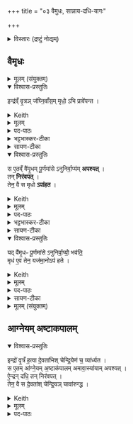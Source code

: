 +++
title = "०३ वैमुधः, सान्नाय-दधि-यागः"

+++


<details><summary>विस्तारः (द्रष्टुं नोद्यम्)</summary>

पौर्णमासे अनुनिर्वाप्यो वैमृधपुरोडाशः, अमावास्यायां सान्नाय्यदधियागश्च

प्रजापतिऋषिः ।  
</details>

## वैमृधः  
<details><summary>मूलम् (संयुक्तम्)</summary>

इन्द्र॑व्ँवृ॒त्रञ्ज॑घ्नि॒वाँस॒म्मृधो॒ऽभि प्रावे॑पन्त॒ स  ए॒तव्ँ वै॑मृ॒धम्पू॒णमा॑सेऽनुनिर्वा॒प्य॑मपश्य॒त्तन्निर॑वप॒त्तेन॒ वै स मृधोऽपा॑हत॒ यद्वै॑मृ॒धᳶ  पू॒र्णमा॑सेऽनुनिर्वा॒प्यो॑ भव॑ति॒ मृध॑ ए॒व तेन॒ यज॑मा॒नोऽप॑ हतः  
</details>


<details open><summary>विश्वास-प्रस्तुतिः</summary>

इन्द्र॑व्ँ वृ॒त्रञ् ज॑घ्नि॒वाँस॒म् मृधो॒ ऽभि प्रावे॑पन्त ।  
</details>

<details><summary>Keith</summary>

When Indra had slain Vrtra, his enemies threatened him.  
</details>


<details><summary>मूलम्</summary>

इन्द्र॑व्ँवृ॒त्रञ्ज॑घ्नि॒वाँस॒म्मृधो॒ऽभि प्रावे॑पन्त ।  
</details>

<details><summary>पद-पाठः</summary>

इन्द्र॑म् । वृ॒त्रम् । ज॒घ्नि॒वाँस॑म् । मृधः॑ । अ॒भि । प्रेति॑ । अ॒वे॒प॒न्त॒ ।  
सः । ए॒तम् । वै॒मृ॒धम् । पू॒र्णमा॑स॒ इति॑ पू॒र्ण-मा॒से॒ । अ॒नु॒नि॒र्वा॒प्य॑मित्य॑नु-नि॒र्वा॒प्य॑म् । अ॒प॒श्य॒त् ।  
</details>

<details><summary>भट्टभास्कर-टीका</summary>

1इन्द्रं वृत्रमित्यादि ॥ वैमृधस्यैकादशकपालस्य विधिः । वृत्रं हतवन्तमिन्द्रं मृधस्सङ्ग्रामाभिमुख्येन आगत्य प्रकर्षेणावेपयन् ।  
</details>

<details><summary>सायण-टीका</summary>

तत्र प्रथमं तावत्पौर्णमास्याममुनिर्वाप्यं वैमृधं विधित्सुः प्रस्तौति-  **इन्द्रं वृत्रमिति।** अथ य इन्द्रो वृत्र हतवांस्तमिन्द्रं मृधो वृत्रपक्षपातिनो वैरिणोऽभितः समागत्य प्रकर्षेण भयमुत्पाद्याकम्पयन्त।  
</details>

<details open><summary>विश्वास-प्रस्तुतिः</summary>

स ए॒तव्ँ वै॑मृ॒धम् पू॒र्णमा॑से ऽनुनिर्वा॒प्य॑म् **अपश्यत्** ।  
तन् **निर॑वपत्** ।  
तेन॒ वै स मृधो **ऽपा॑हत** ।  
</details>

<details><summary>Keith</summary>

He saw this enemy-dispelling (oblation) to be offered subsequently at the full moon. He offered it, and with it drove away his enemies.  
</details>


<details><summary>मूलम्</summary>

स ए॒तव्ँ वै॑मृ॒धम्पू॒णमा॑सेऽनुनिर्वा॒प्य॑मपश्यत् ।  
तन्निर॑वपत् ।  
तेन॒ वै स मृधोऽपा॑हत ।  
</details>

<details><summary>पद-पाठः</summary>

सः । ए॒तम् । वै॒मृ॒धम् । पू॒र्णमा॑स॒ इति॑ पू॒र्ण-मा॒से॒ । अ॒नु॒नि॒र्वा॒प्य॑मित्य॑नु-नि॒र्वा॒प्य॑म् । अ॒प॒श्य॒त् ।  
तम् । निरिति॑ । अ॒व॒प॒त् ।  
तेन॑ । वै । सः । मृधः॑ । अपेति॑ । अ॒ह॒त॒ ।  
</details>

<details><summary>भट्टभास्कर-टीका</summary>

स एतमित्यादि । विमृदिन्द्रः तस्येदं कर्म **वैमृधं** प्रधानानन्तरं अनुनिर्वाप्यम् । गतमन्यत् ॥  
</details>

<details><summary>सायण-टीका</summary>

विनाशिता मृधो वैरिणो येन देवेनासौ **विमृत्।** स देवा यस्यैकादशकपालस्य पुरोडाशस्य सोऽयं **वैमृधः**। तं पुरोडाशं पूर्णमासयागेऽनुनिर्वाप्यं प्रधानकर्मणः पश्चान्निर्वापयोग्यमपश्यत्।  
</details>

<details open><summary>विश्वास-प्रस्तुतिः</summary>

यद् वै॑मृ॒धᳶ पू॒र्णमा॑से ऽनुनिर्वा॒प्यो॒॑ भव॑ति॒  
मृध॑ ए॒व तेन॒ यज॑मा॒नोऽप॑ हते ।  
</details>

<details><summary>Keith</summary>

In that the enemy-dispelling (oblation) is to be offered subsequently at the full moon, the sacrificer by it drives away his enemies.  
</details>


<details><summary>मूलम्</summary>

यद् वै॑मृ॒धᳶ पू॒र्णमा॑से ऽनुनिर्वा॒प्यो॑ भव॑ति ।  
मृध॑ ए॒व तेन॒ यज॑मा॒नोऽप॑ हते ।  
</details>

<details><summary>पद-पाठः</summary>

यत् । वै॒मृ॒धः । पू॒र्णमा॑स॒ इति॑ पू॒र्ण-मा॒से॒ । अ॒नु॒नि॒र्वा॒प्य॑ इत्य॑नु-नि॒र्वा॒प्यः॑ । भव॑ति ।  
मृधः॑ । ए॒व । तेन॑ । यज॑मानः । अपेति॑ । ह॒ते॒ ।  
</details>
<details><summary>सायण-टीका</summary>

अथ विधत्ते- **यद्वैमृध इति।**  
</details>

<details><summary>मूलम् (संयुक्तम्)</summary>

इन्द्रो॑ वृ॒त्रँ ह॒त्वा दे॒वता॑भिश्चेन्द्रि॒येण॑ च॒ व्या॑र्ध्यत॒ स ए॒तमा॑ग्ने॒यम॒ष्टाक॑पालममावा॒स्या॑यामपश्यदै॒न्द्रन्दधि॑ [15]  तन्निर॑वप॒त्तेन॒ वै स दे॒वता॑श्चेन्द्रि॒यञ्चावा॑रुन्द्ध॒ यदा॑ग्ने॒यो॑ऽष्टाक॑पालोऽमावा॒स्या॑या॒म्भव॑त्यै॒न्द्रन्दधि॑ दे॒वता॑श्चै॒व तेने॑न्द्रि॒यञ्च॒ यज॑मा॒नोऽव॑ रुन्द्धे  
</details>

## आग्नेयम् अष्टाकपालम्

<details open><summary>विश्वास-प्रस्तुतिः</summary>

इन्द्रो॑ वृ॒त्रँ ह॒त्वा दे॒वता॑भिश् चेन्द्रि॒येण॑ च॒ व्या॑र्ध्यत ।  
स ए॒तम् आ॑ग्ने॒यम् अ॒ष्टाक॑पालम् अमावा॒स्या॑याम् अपश्यत्  ।  
ऐ॒न्द्रन् दधि॒ तन् निर॑वपत् ।  
तेन॒ वै स दे॒वता॑श् चेन्द्रि॒यञ् चावा॑रुन्द्ध ।  
</details>

<details><summary>Keith</summary>

Indra, having slain Vrtra, lost the gods and his power. He saw the (offering) to Agni on eight potsherds at the new moon, and the curds for Indra [1]. He offered it, and by it he won the gods and his power.  
</details>


<details><summary>मूलम्</summary>

इन्द्रो॑ वृ॒त्रँ ह॒त्वा दे॒वता॑भिश्चेन्द्रि॒येण॑ च॒ व्या॑र्ध्यत ।  
स ए॒तमा॑ग्ने॒यम॒ष्टाक॑पालममावा॒स्या॑यामपश्यत्  ।  
ऐ॒न्द्रन्दधि॒  ।  
तन्निर॑वपत् ।  
तेन॒ वै स दे॒वता॑श्चेन्द्रि॒यञ्चावा॑रुन्द्ध ।  
</details>

<details><summary>पद-पाठः</summary>

इन्द्रः॑ । वृ॒त्रम् । ह॒त्वा । दे॒वता॑भिः । च॒ । इ॒न्द्रि॒येण॑ । च॒ । वीति॑ । आ॒र्ध्य॒त॒ ।  
सः । ए॒तम् । आ॒ग्ने॒यम् । अ॒ष्टाक॑पाल॒मित्य॒ष्टा-क॒पा॒ल॒म् । अ॒मा॒वा॒स्या॑या॒मित्य॑मा-वा॒स्या॑याम् । अ॒प॒श्य॒त् ।  
ऐ॒न्द्रम् । दधि॑ ।  
तम् । निरिति॑ । अ॒व॒प॒त् ।  
तेन॑ । वै । सः । दे॒वताः॑ । च॒ । इ॒न्द्रि॒यम् । च॒ । अवेति॑ । अ॒रु॒न्द्ध॒ ।

<details><summary>भट्टभास्कर-टीका</summary>

2इन्द्रो वृत्रं हत्येत्यादि ॥ ऐन्द्राग्नस्य विधिः, ऐन्द्रस्य च दध्नः ॥  
</details>

<details><summary>सायण-टीका</summary>

अथ सांनाय्यनामकमैन्द्रं दधि विधातुं प्रस्तौति-  **इन्द्रो वृत्रमिति।** इन्द्रो वृत्रवधेन भीतो दूरे पलायमानः स्वकीयाभिर्देवताभिश्च स्वकीयेन सामर्थ्येन च **व्यृद्धो** वियुक्तोऽभूत्।  
</details>

<details open><summary>विश्वास-प्रस्तुतिः</summary>

यद् आ॑ग्ने॒यो॒॑ ऽष्टाक॑पालो ऽमावा॒स्या॑या॒म् भव॑त्य् ऐ॒न्द्रन् दधि॑,  
दे॒वता॑श् चै॒व तेने॑न्द्रि॒यञ् च॒ यज॑मा॒नोऽव॑ रुन्द्धे ।  
</details>

<details><summary>Keith</summary>

In that at the new moon there is (an offering) to Agni on eight potsherds, and curds for Indra, the sacrificer wins by it the gods and power.  
</details>


<details><summary>मूलम्</summary>

यदा॑ग्ने॒यो॑ऽष्टाक॑पालोऽमावा॒स्या॑या॒म्भव॑ति ।  
ऐ॒न्द्रन्दधि॑ दे॒वता॑श्चै॒व तेने॑न्द्रि॒यञ्च॒ यज॑मा॒नोऽव॑ रुन्द्धे ।

</details>


<details><summary>पद-पाठः</summary>
यत् । आ॒ग्ने॒यः । अ॒ष्टाक॑पाल॒ इत्य॒ष्टा-क॒पा॒लः॒ । अ॒मा॒वा॒स्या॑या॒मित्य॑मा-वा॒स्या॑याम् । भव॑ति ।  
ऐ॒न्द्रम् । दधि॑ । दे॒वताः॑ । च॒ । ए॒व । तेन॑ । इ॒न्द्रि॒यम् । च॒ । यज॑मानः । अवेति॑ । रु॒न्द्धे॒ ।

 </details>

<details><summary>सायण-टीका</summary>

अथ विधत्ते- **यदाग्नेय इति।** अत्राऽऽग्नेयो न विधीयते। षष्ठे प्रपाठके यदाग्नेयोऽष्टाकपालोऽमावास्यायां च पौर्णमास्यां चाच्युतो भवतीति कालद्वये विधानात्। अत ऐन्द्राग्नविध्युन्नयनायायमर्थवादः- 
यदा केवलेनाप्याग्नेयेन देवतानामिन्द्रियस्य चावरोधो भवति तदानीमैन्द्राग्नेन तदवरोध इति किमु वक्तव्यमिति। अनयोः स्तुत्या तद्विधिरुन्नीयते। शाखान्तरे समानप्रकरणे स्पष्टं तद्विधानात्।  
ऐन्द्रादधिविधिस्त्वसंदिग्ध एव।  
</details>

<details><summary>मूलम् (संयुक्तम्)</summary>

इन्द्र॑स्य वृ॒त्रञ्ज॒घ्नुष॑ इन्द्रि॒यव्ँवी॒र्य॑म्पृथि॒वीमनु॒ व्या॑र्च्छ॒त्तदोष॑धयो वी॒रुधो॑ऽभव॒न्त्स प्र॒जाप॑ति॒मुपा॑धावद्वृ॒त्रम्मे॑ ज॒घ्नुष॑ इन्द्रि॒यव्ँवी॒र्य॑म् [16]  पृ॒थि॒वीमनु॒ व्या॑र॒त्तदोष॑धयो वी॒रुधो॑ऽभूव॒न्निति॒ स प्र॒जाप॑तिᳶ प॒शून॑ब्रवीदे॒तद॑स्मै॒ सन्न॑य॒तेति॒ तत्प॒शव॒ ओष॑धी॒भ्योऽध्या॒त्मन्त्सम॑नय॒न्तत्प्रत्य॑दुह॒न्यत्स॒मन॑य॒न्तत्सा॑न्ना॒य्यस्य॑ सान्नाय्य॒त्वय्ँयत्प्र॒त्यदु॑ह॒न्तत्प्र॑ति॒धुषᳶ॑ प्रतिधु॒क्त्वम्  
</details>

## सान्नाय्यः  
<details open><summary>विश्वास-प्रस्तुतिः</summary>

इन्द्र॑स्य वृ॒त्रञ् ज॒घ्नुष॑  
इन्द्रि॒यव्ँ वी॒र्य॑म् पृथि॒वीम् अनु॒ व्या॑र्च्छत् ।  
</details>

<details><summary>Keith</summary>

When Indra had slain Vrtra, his power and strength went into the earth;  
</details>


<details><summary>मूलम्</summary>

इन्द्र॑स्य वृ॒त्रञ्ज॒घ्नुष॑  इन्द्रि॒यव्ँवी॒र्य॑म्पृथि॒वीमनु॒ व्या॑र्च्छत् ।  
</details>

<details><summary>पद-पाठः</summary>

इन्द्र॑स्य । वृ॒त्रम् । ज॒घ्नुषः॑ । इ॒न्द्रि॒यम् । वी॒र्य॑म् । पृ॒थि॒वीम् । अनु॑ । वीति॑ । आ॒र्च्छ॒त् ।  
</details>

<details><summary>भट्टभास्कर-टीका</summary>

3इन्द्रस्य वृत्रं जघ्नुष इत्यादिना सान्नाय्यादीनामुत्पत्तिक्रमं दर्शयति - वृत्रं हतवत इन्द्रस्य इन्द्रियं वीर्यं च पृथिवीमनुप्रविश्य **व्यार्छत्** विविधं व्याप्तमभवत् ।  
अर्तेः 'पाघ्रा ' इत्यादिना ऋच्छादेशः ।  
</details>

<details><summary>सायण-टीका</summary>

तमेवं विधिं स्तोतुं सांनाय्यनिर्वचनं दर्शयति- **इन्द्रस्य वृत्रमिति।** **जघ्नुषो** हतवतः। **व्यार्छद्** विविधत्वेन प्राप्नोत्।  
</details>

<details open><summary>विश्वास-प्रस्तुतिः</summary>

तदोष॑धयो वी॒रुधो॑ऽभवन् ।  
</details>

<details><summary>Keith</summary>

then the plants and roots were born.  
</details>


<details><summary>मूलम्</summary>

तदोष॑धयो वी॒रुधो॑ऽभवन् ।  
</details>
<details><summary>पद-पाठः</summary>

तत् । ओष॑धयः । वी॒रुधः॑ । अ॒भ॒व॒न् ।  
</details>


<details><summary>भट्टभास्कर-टीका</summary>

**तच्च** पृथिवीमनुप्रविष्टं इन्द्रियं वीर्यं च ओषधयो वीरुधश्च **अभवन्** तदात्मना परिणतमभूत् -  
'ओषध्यः फलपाकान्ता लता गुल्माश्च वीरुधः' इति ।  
</details>

<details><summary>सायण-टीका</summary>

ओषधिवीरुधोर्भेदः पूर्वाचार्यैर्दर्शितः-  
“ओषध्यः फलपाकान्ता लता गुल्माश्च वीरुधः” इति।  
</details>

<details open><summary>विश्वास-प्रस्तुतिः</summary>

स प्र॒जाप॑ति॒म् उपा॑धावत् -

>  वृ॒त्रम् मे॑ ज॒घ्नुष॑ इन्द्रि॒यव्ँ वी॒र्य॑म् पृ॒थि॒वीमनु॒ व्या॑रत् ।  
तद् ओष॑धयो वी॒रुधो॑ ऽभूव॒न्न्

इति॑ ।  
</details>

<details><summary>Keith</summary>

He ran up to Prajapati, (saying), 'Now that I have slain Vrtra, my power and strength [2] have gone into the earth; then the plants and roots have been born.'  
</details>


<details><summary>मूलम्</summary>

स प्र॒जाप॑ति॒मुपा॑धावत् ।  
वृ॒त्रम्मे॑ ज॒घ्नुष॑ इन्द्रि॒यव्ँवी॒र्य॑म्  पृ॒थि॒वीमनु॒ व्या॑रत् ।  
तदोष॑धयो वी॒रुधो॑ऽभूव॒न्निति॑ ।  
</details>

<details><summary>पद-पाठः</summary>

सः । प्र॒जाप॑ति॒मिति॑ प्र॒जा-प॒ति॒म् । उपेति॑ । अ॒धा॒व॒त् ।  
वृ॒त्रम् । मे॒ । ज॒घ्नुषः॑ । इ॒न्द्रि॒यम् । वी॒र्य॑म् ।  पृ॒थि॒वीम् । अनु॑ । वीति॑ । आ॒र॒त् ।  
तत् । ओष॑धयः । वी॒रुधः॑ । अ॒भू॒व॒न् । इति॑ ।  
</details>


<details><summary>भट्टभास्कर-टीका</summary>

अथेन्द्रः प्रजापतिमुपाधावत् 'वृत्रं जघ्नुषः' इत्यादि वदन् ।  
</details>

<details><summary>सायण-टीका</summary>

तदेतदिन्द्रियसामर्थ्यस्यौषध्यादिरूपत्वं प्रजापतेरग्रे कथितवान्।  
</details>

<details open><summary>विश्वास-प्रस्तुतिः</summary>

स प्र॒जाप॑तिᳶ प॒शून् अ॑ब्रवीत् -  
"ए॒तद् अ॑स्मै॒ सन्न॑य॒ते"ति॑ ।  
</details>

<details><summary>Keith</summary>

Prajapati said to cattle, 'Collect it for him.'  
</details>


<details><summary>मूलम्</summary>

स प्र॒जाप॑तिᳶ प॒शून॑ब्रवीत् ।  
ए॒तद॑स्मै॒ सन्न॑य॒तेति॑ ।  
</details>
<details><summary>पद-पाठः</summary>

सः । प्र॒जाप॑ति॒रिति॑ प्र॒जा-प॒तिः॒ । प॒शून् । अ॒ब्र॒वी॒त् ।  
ए॒तत् । अ॒स्मै॒ । समिति॑ । न॒य॒त॒ । इति॑ ।  
</details>


<details><summary>भट्टभास्कर-टीका</summary>

अथ तच्छ्रुत्वा प्रजापतिः पशूनब्रवीत् एतदिन्द्रियादिकमस्मै इन्द्राय संनयत सम्यगिमं प्रापयतेति ।  
</details>

<details><summary>सायण-टीका</summary>

स च प्रजापतिरेतदिन्द्रियसामर्थ्यमिन्द्रार्थं सम्यक्प्रापयतेति पशून् अब्रवीत्।  
</details>

<details open><summary>विश्वास-प्रस्तुतिः</summary>

तत् प॒शव॒ ओष॑धी॒भ्यो ऽध्या॒त्मन्त् सम॑नयन् ।  
</details>

<details><summary>Keith</summary>

The cattle collected it from the plants in themselves;  
</details>


<details><summary>मूलम्</summary>

तत्प॒शव॒ ओष॑धी॒भ्योऽध्या॒त्मन्त्सम॑नयन् ।  
</details>

<details><summary>पद-पाठः</summary>

तत् । प॒शवः॑ । ओष॑धीभ्य॒ इत्योष॑धि-भ्यः॒ । अधीति॑ । आ॒त्मन् । समिति॑ । अ॒न॒य॒न् ।  
</details>


<details><summary>भट्टभास्कर-टीका</summary>

पशवश्च **ओषधीभ्यः** ओषधीनां सकाशात् तृणादिभक्षणद्वारेण **तत्** इन्द्रियादिकं **आत्मन्यधिसमनयन्** आत्मनि सम्यगानीतवन्तः ।  
</details>

<details><summary>सायण-टीका</summary>

तत्सामर्थ्यं पशव ओषधीभ्यः सकाशादानीय स्वात्मन्नधि स्वशरीरे सम्यक्स्थापितवन्तः।  
</details>

<details open><summary>विश्वास-प्रस्तुतिः</summary>

तत् प्रत्य॑दुहन् ।  
</details>

<details><summary>Keith</summary>

they milked it.  
</details>


<details><summary>मूलम्</summary>

तत्प्रत्य॑दुहन् ।  
</details>
<details><summary>पद-पाठः</summary>

तत् । प्रतीति॑ । अ॒दु॒ह॒न् ।  
</details>

<details><summary>भट्टभास्कर-टीका</summary>

तच्चानुनीतं सञ्जातं **प्रत्यदुहन्** ओषधीभ्य आत्मनि दुग्धं प्रत्यदुहन् इन्द्राय पुनरदुहन् ।  
</details>

<details><summary>सायण-टीका</summary>

पुनः स्वनिष्ठं तद्वीर्यं क्षीरादिरूपमिन्द्रं प्रति दुग्धवन्तः।  
</details>

<details open><summary>विश्वास-प्रस्तुतिः</summary>

यत् स॒मन॑य॒न् -  
तत् सा॑न्ना॒य्यस्य॑ सान्नाय्य॒त्वम् ।  
यत् प्र॒त्यदु॑ह॒न् -  
तत् प्र॑ति॒धुषᳶ॑ प्रतिधु॒क्त्वम् ।  
</details>

<details><summary>Keith</summary>

In that they collected it, has the collected oblation (sammayya) its name; in that they milked it, has fresh milk its name (pratidhuk).  
</details>


<details><summary>मूलम्</summary>

यत्स॒मन॑यन् ।  
तत्सा॑न्ना॒य्यस्य॑ सान्नाय्य॒त्वम् ।  
यत्प्र॒त्यदु॑हन् ।  
तत्प्र॑ति॒धुषᳶ॑ प्रतिधु॒क्त्वम् ।  
</details>

<details><summary>पद-पाठः</summary>

यत् । स॒मन॑य॒न्निति॑ सम्-अन॑यन् ।  
तत् । सा॒न्ना॒य्यस्येति॑ साम्-ना॒य्यस्य॑ । सा॒न्ना॒य्य॒त्वमिति॑ सान्नाय्य-त्वम् ।  
यत् । प्र॒त्यदु॑ह॒न्निति॑ प्रति-अदु॑हन् ।  
तत् । प्र॒ति॒धुष॒ इति॑ प्रति-धुषः॑ । प्र॒ति॒धु॒क्त्वमिति॑ प्रतिधुक्-त्वम् ।  
</details>



<details><summary>भट्टभास्कर-टीका</summary>

एवं सन्नयनात् सान्नाय्यत्वं, प्रतिदोहनात् प्रतिधुक्त्वं पयसः ।  
प्रतिदुह्यत इति प्रतिधुक्, छान्दसो वर्णविकारः । नयतेर्ण्यति 'पाय्यसान्नाय्य' इति निपात्यते, निपातनादेवाभिमतस्वरसिद्धिः ॥  
</details>

<details><summary>सायण-टीका</summary>

यस्मात्पशवः समनयंस्तस्मात् **सांनाय्यस्य** गोरसस्य सम्यगानयनेन संपन्नमिति व्युत्पत्त्या **सान्नाय्य** नाम भवति। यस्मादिन्द्रं प्रति दुग्धवन्तस्तस्मात् **प्रतिधुषः** प्रतिदिनं दुह्यमानस्य क्षीरस्य **प्रतिधुग्** इति नाम संपन्नम्।  
</details>

<details><summary>मूलम् (संयुक्तम्)</summary>

सम॑नैषु॒ᳶ प्रत्य॑धुक्ष॒न्न तु मयि॑ श्रयत॒ इत्य॑ब्रवीदे॒तद॑स्मै [17]  शृ॒तङ्कु॑रु॒तेत्य॑ब्रवी॒त्तद॑स्मै शृ॒तम॑कुर्वन्निन्द्रि॒यव्ँवावास्मि॑न्वी॒र्य॑न्तद॑श्रय॒न्तच्छृ॒तस्य॑ शृत॒त्वँ सम॑नैषु॒ᳶ प्रत्य॑धुक्षन्  
</details>

<details open><summary>विश्वास-प्रस्तुतिः</summary>

> सम॑नैषु॒ᳶ प्रत्य॑धुक्षन् ।  
न तु मयि॑ श्रयत॒

इत्य् अ॑ब्रवीत् ।  
</details>

<details><summary>Keith</summary>

'They have collected it; they have milked it; but it rests not in me', he said.  
</details>


<details><summary>मूलम्</summary>

सम॑नैषु॒ᳶ प्रत्य॑धुक्षन् ।  
न तु मयि॑ श्रयत॒ इत्य॑ब्रवीत् ।  
</details>

<details><summary>पद-पाठः</summary>

समिति॑ । अ॒नै॒षुः॒ । प्रतीति॑ । अ॒धु॒क्ष॒न् ।  
न । तु । मयि॑ । श्र॒य॒ते॒ । इति॑ । अ॒ब्र॒वी॒त् ।  
</details>


<details><summary>भट्टभास्कर-टीका</summary>

4अथेन्द्रः प्रजापतिमब्रवीत् मदीयमिन्द्रियादिकं पशवः ओषधीभ्य आत्मनि समनैषुः ।  
मह्यं च प्रत्यधुक्षन् । 'शल इगुपधादनिटः क्सः' ।  
कर्तुमपि **न श्रयते** न पच्यते न मयि प्रीतिं करोति । श्रिञ् पाके, व्यत्ययेन शप् ।  
</details>

<details><summary>सायण-टीका</summary>

अथ शृतनामनिर्वचनं दर्शयति- **समनैषुरिति।** भोः प्रजापते त्वदाज्ञया पशवः समनैषुः प्रत्यधुक्षंश्च क्षीररूपं तद्वीर्यं मयि न श्रयते पाकाभावान्मदुदरे तन्न जीर्यत्यर्थमुक्तवान्।  
</details>

<details open><summary>विश्वास-प्रस्तुतिः</summary>

ए॒तद् अ॑स्मै शृ॒तङ् कु॑रु॒तेत्य् अ॑ब्रवीत् ।  
</details>

<details><summary>Keith</summary>

'Make it ready for him' [3], he replied.  
</details>

<details><summary>मूलम्</summary>

ए॒तद॑स्मै शृ॒तङ्कु॑रु॒तेत्य॑ब्रवीत् ।  
</details>

<details><summary>पद-पाठः</summary>

ए॒तत् । अ॒स्मै॒ । शृ॒तम् । कु॒रु॒त॒ । इति॑ । अ॒ब्र॒वी॒त् ।  
</details>

<details><summary>भट्टभास्कर-टीका</summary>

अथ प्रजापतिः पशून् अब्रवीत् एतद **अस्मै** इन्द्राय **शृतं** पक्वं कुरुत । यद्वा - न तु मयि श्रयते स्थितिं न करोति । श्रीञ् सेवायाम् ।  
</details>

<details><summary>सायण-टीका</summary>

ततः प्रजापतिः पशून्प्रति शृतं पक्वं कुरुतेत्यब्रवीत्।  
</details>

<details open><summary>विश्वास-प्रस्तुतिः</summary>

तद् अ॑स्मै शृ॒तम् अ॑कुर्वन् ।  
इ॒न्द्रि॒यव्ँ वावास्मि॑न् वी॒र्य॑न् तद् अ॑श्रयन् ।  
तच् छृ॒तस्य॑ शृत॒त्वम् ।  
</details>

<details><summary>Keith</summary>

They made it ready for him; they made power and strength rest in him; verily the ready (milk) has its name (śrta).  
</details>


<details><summary>मूलम्</summary>

तद॑स्मै शृ॒तम॑कुर्वन् ।  
इ॒न्द्रि॒यव्ँवावास्मि॑न्वी॒र्य॑न्तद॑श्रयन् ।  
तच्छृ॒तस्य॑ शृत॒त्वम् ।  
</details>

<details><summary>पद-पाठः</summary>


तत् । अ॒स्मै॒ । शृ॒तम् । अ॒कु॒र्व॒न् ।  
इ॒न्द्रि॒यम् । वाव । अ॒स्मि॒न् । वी॒र्य॑म् । तत् । अ॒श्र॒य॒न् ।  
तत् । शृ॒तस्य॑ । शृ॒त॒त्वमिति॑ शृत-त्वम् ।  
</details>

<details><summary>भट्टभास्कर-टीका</summary>

एवमिन्द्रेणोक्ते प्रजापतिरब्रवीत् एतदस्मै शृतं पक्वं कुरुत यथाऽस्मिन् श्रयत इति ।  
शृतेति 'शृतं पाके' इति निपात्यते ।  
यद्वा - शृणोतेः शृतमिति छान्दसं संप्रसारणम् ॥  
</details>

<details><summary>सायण-टीका</summary>

तथा कृते सति तदिन्द्रियसामर्थ्यं पक्वं पयोऽस्मिन्निन्द्रोदरे सम्यगाश्रितमभूत्।  
य(त)स्मात् श्रा पाक इत्यस्माच्छ्रिञो वा **शृतम्** इति नाम निष्पन्नम्।  
</details>

<details><summary>मूलम् (संयुक्तम्)</summary>

शृ॒तम॑क्र॒न्न तु मा॑ धिनो॒तीत्य॑ब्रवीदे॒तद॑स्मै॒ दधि॑ कुरु॒तेत्य॑ब्रवी॒त्तद॑स्मै॒ दध्य॑कुर्व॒न्तदे॑नमधिनो॒त्तद्द॒ध्नो द॑धि॒त्वम्  
</details>

<details open><summary>विश्वास-प्रस्तुतिः</summary>

"सम॑नैषु॒ᳶ, प्रत्य॑धुक्षन्  ।  
शृ॒तम् **अ॑क्रन्** ।  
न तु मा॑ +++(प्रीणने→)+++धिनो॒ती"त्य् अ॑ब्रवीत् ।  
</details>

<details><summary>Keith</summary>

 'They have collected it; they have milked it; they have made it ready; but it does not impel me', he said.  
</details>


<details><summary>मूलम्</summary>

सम॑नैषु॒ᳶ प्रत्य॑धुक्षन्  ।  
शृ॒तम॑क्रन् ।  
न तु मा॑ धिनो॒तीत्य॑ब्रवीत् ।  
</details>
<details><summary>पद-पाठः</summary>

समिति॑ । अ॒नै॒षुः॒ । प्रतीति॑ । अ॒धु॒क्ष॒न् ।  
शृ॒तम् । अ॒क्र॒न् ।  
न । तु । मा॒ । धि॒नो॒ति॒ । इति॑ । अ॒ब्र॒वी॒त् ।  
</details>


<details><summary>भट्टभास्कर-टीका</summary>

5अक्रन् ॥ लुङि 'मन्त्रे घस' इति च्लेर्लुक्' । धिवि प्रीणने, इदित्वान्नुम्, 'धिन्विकृण्व्योरच' इत्युप्रत्ययः ।  
</details>

<details><summary>सायण-टीका</summary>

अथ दधिनामनिर्वचनं दर्शयति—  **समनैषुः प्रतीति।** संनयनप्रतिदोहनशृतत्वानि संपन्नन्येव, किं तु तच्छृतं मां तु न धिनोति न प्रीणयतीत्युक्ते प्रजापतिरातञ्चनकर्तृन्प्रति दधि कुरुतेत्यब्रवीत्।  
</details>

<details open><summary>विश्वास-प्रस्तुतिः</summary>

ए॒तद् अ॑स्मै॒ दधि॑ कुरु॒तेत्य् अ॑ब्रवीत् ।  
</details>

<details><summary>Keith</summary>

'Make it curds for him', he replied.  
</details>


<details><summary>मूलम्</summary>

ए॒तद॑स्मै॒ दधि॑ कुरु॒तेत्य॑ब्रवीत् ।  
</details>

<details><summary>पद-पाठः</summary>

ए॒तत् । अ॒स्मै॒ । दधि॑ । कु॒रु॒त॒ । इति॑ । अ॒ब्र॒वी॒त् ।  
</details>

<details><summary>भट्टभास्कर-टीका</summary>

अथ प्रजापतिरब्रवीत् पशूनेतद् अस्मै दधि प्रीणनं कुरुतेति ।  
</details>


<details open><summary>विश्वास-प्रस्तुतिः</summary>

तद् अ॑स्मै॒ दध्य् अ॑कुर्वन् ।  
</details>

<details><summary>Keith</summary>

They made it curds for him;  
</details>


<details><summary>मूलम्</summary>

तद॑स्मै॒ दध्य॑कुर्वन् ।  
</details>

<details><summary>पद-पाठः</summary>

तत् । अ॒स्मै॒ । दधि॑ । अ॒कु॒र्व॒न् ।  
</details>

<details><summary>भट्टभास्कर-टीका</summary>

ते चास्मै प्रीणनमकुर्वन् ।  
</details>

<details open><summary>विश्वास-प्रस्तुतिः</summary>

तद् ए॑नम् अधिनोत् ।  
</details>

<details><summary>Keith</summary>

that impelled (adhinot) him;  
</details>


<details><summary>मूलम्</summary>

तदे॑नमधिनोत् ।  
</details>
<details><summary>पद-पाठः</summary>

तत् । ए॒न॒म् । अ॒धि॒नो॒त् ।  
</details>

<details><summary>भट्टभास्कर-टीका</summary>

तदेनमित्यादि । गतम् ।  
</details>

<details><summary>सायण-टीका</summary>

तच्च दधिकृत सदेनमिन्द्रमधिनोदप्रीणयत्।  
</details>

<details open><summary>विश्वास-प्रस्तुतिः</summary>

तद् द॒ध्नो द॑धि॒त्वम् ।  
</details>

<details><summary>Keith</summary>

verily curds (dadhi) has its name.  
</details>


<details><summary>मूलम्</summary>

तद् द॒ध्नो द॑धि॒त्वम् ।  
</details>
<details><summary>पद-पाठः</summary>

तत् । द॒ध्नः । द॒धि॒त्वमिति॑ दधि-त्वम् ।  
</details>


<details><summary>भट्टभास्कर-टीका</summary>

धिनोतीति दधि । धिनोतेः किः द्विर्वचनादि । दधातिर्वा प्रीणने, (इदित्वान्नुम्,) 'आदृगमहन' इति किन्प्रत्ययः ।

 दध्न इत्यनङादेशस्योदात्तत्वादुदात्तनिवृत्तिस्वरेण विभक्तेरुदात्तत्वम् ॥  
</details>

<details><summary>सायण-टीका</summary>

तस्माद्दधि नाम संपन्नम्। अत्रैन्द्रं दधीति विधिर्विस्पष्ट एव।  
शृतनामनिर्वचनार्थवादनैन्द्रं पय इति विधिमुन्नयेत्। अन्यथा वक्ष्यमाणशृतावदानविचारानुदयप्रसङ्गात्।  
</details>

### आनुपूर्वी  
<details><summary>मूलम् (संयुक्तम्)</summary>

ब्र॑ह्मवा॒दिनो॑ वदन्ति द॒ध्नᳶ पूर्व॑स्याव॒देय॑म् [18]  दधि॒ हि पूर्व॑ङ्क्रि॒यत॒ इत्यना॑दृत्य॒ तच्छृ॒तस्यै॒व पूर्व॒स्याव॑ द्येदिन्द्रि॒यमे॒वास्मि॑न्वी॒र्यँ॑ श्रि॒त्वा द॒ध्नोपरि॑ष्टाद्धिनोति यथापू॒र्वमुपै॑ति  
</details>

<details open><summary>विश्वास-प्रस्तुतिः</summary>

ब्र॒ह्म॒वा॒दिनो॑ वदन्ति -

> द॒ध्नᳶ पूर्व॑स्याव॒देय॑म्  
दधि॒ हि पूर्व॑ङ् क्रि॒यत॒

इति॑।  
</details>

<details><summary>Keith</summary>

The theologians say, 'One should offer curds first, for curds is made first' [4].  
</details>


<details><summary>मूलम्</summary>

ब्र॒ह्म॒वा॒दिनो॑ वदन्ति ।  
द॒ध्नᳶ पूर्व॑स्याव॒देय॑म् ।  
दधि॒ हि पूर्व॑ङ् क्रि॒यत॒ इति॑।  
</details>

<details><summary>पद-पाठः</summary>

ब्र॒ह्म॒वा॒दिन॒ इति॑ ब्रह्म-वा॒दिनः॑ । व॒द॒न्ति॒ ।  
द॒ध्नः । पूर्व॑स्य । अ॒व॒देय॒मित्य॑व-देय॑म् ।  
दधि॑ । हि । पूर्व॑म् । क्रि॒यते॑ । इति॑ ।  
</details>


<details><summary>भट्टभास्कर-टीका</summary>

6ब्रह्मवादिन इत्यादि ॥ अन्तिमायामेव रजन्यां दध्युत्पाद्यते उत्तरेद्युः प्रातर्दोह इति दध्नः पूर्वत्वमिति ।  
</details>

<details><summary>सायण-टीका</summary>

तमेव विचारमभित्रेत्य पूर्वपक्षमुपन्यस्यति-  **ब्रह्मवादिन इति।** यस्मात् पूर्वदिने रात्रौ दधि क्रियते तस्माज्जुह्वामवदानेऽवदीयमाने दध्नः स्वरूपमेव पूर्वमवदेयम्।  
</details>

<details open><summary>विश्वास-प्रस्तुतिः</summary>

अना॑दृत्य॒ तच् छृ॒तस्यै॒व पूर्व॒स्याव॑द्येत् ।  
इ॒न्द्रि॒यम् ए॒वास्मि॑न् वी॒र्यँ॑ श्रि॒त्वा  
द॒ध्नोपरि॑ष्टाद् +धिनोति ।  
य॒था॒पू॒र्वम् उपै॑ति   ।  
</details>

<details><summary>Keith</summary>

One should disregard that and offer ready (milk) first; verily one places power and strength in him and later impels him by curds; and he proceeds in order (of production).  
</details>


<details><summary>मूलम्</summary>

अना॑दृत्य॒ तच्छृ॒तस्यै॒व पूर्व॒स्याव॑ द्येत् ।  
इ॒न्द्रि॒यमे॒वास्मि॑न्वी॒र्यँ॑ श्रि॒त्वा द॒ध्नोपरि॑ष्टाद्धिनोति ।  
य॒था॒पू॒र्वमुपै॑ति   ।  
</details>

<details><summary>पद-पाठः</summary>

अना॑दृ॒त्येत्यना॑-दृ॒त्य॒ । तत् । शृ॒तस्य॑ । ए॒व । पूर्व॑स्य । अवेति॑ । द्ये॒त् ।  
इ॒न्द्रि॒यम् । ए॒व । अ॒स्मि॒न् । वी॒र्य॑म् । श्रि॒त्वा । द॒ध्ना । उ॒परि॑ष्टात् । धि॒नो॒ति॒ ।  
य॒था॒पू॒र्वमिति॑ यथा-पू॒र्वम् । उपेति॑ । ए॒ति॒ ।

</details>


<details><summary>भट्टभास्कर-टीका</summary>

एतद्दूषयति - **अनादृत्येत्यादि ।** यदिन्द्रस्येन्द्रियादिकमोषधीभ्य आनीय इन्द्राय प्रतिदुग्धं तदिन्द्रे प्रथमं श्रित्वा सेवितं पक्वं वा कृत्वा उपरिष्टादुत्तरकालं दधिभागेन इन्द्रं धिनोति तस्माच्छ्रितस्यैव पूर्वत्वम् । गतमन्यत् ॥  
</details>

<details><summary>सायण-टीका</summary>

तमेवं पूर्वपक्षं दर्शयित्वा सिद्धान्तं विधत्ते—  **अनादृत्येति।** तत्पूर्वं दध्यावदानमनादृत्य क्षीरस्यैव स्वरूपं पूर्वभवदेयम्। तथा सत्यस्मिन्यजमान इन्द्रियरूपमेव क्षीरमवस्याप्योपरिष्टाद्दध्ना प्रीणयति। क्षीरं पूर्वभावि दधि पश्चाद्भावीत्येवषुत्पत्तिक्रममपि प्राप्तवान्भवति।  
</details>

<details><summary>मूलम् (संयुक्तम्)</summary>

यत्पू॒तीकै॑र्वा पर्णव॒ल्कैर्वा॑त॒ञ्च्यात्सौ॒म्यन्तद्यत्क्व॑लै राक्ष॒सन्तद्यत्त॑ण्डु॒लैर्वै॑श्वदे॒वन्तद्यदा॒तञ्च॑नेन मानु॒षन्तद्यद्द॒ध्ना तत्सेन्द्र॑न्द॒ध्ना त॑नक्ति [19]  से॒न्द्र॒त्वाया॑ग्निहोत्रोच्छेष॒णम॒भ्यात॑नक्ति य॒ज्ञस्य॒ सन्त॑त्यै  
</details>

### तञ्चनम्  
<details open><summary>विश्वास-प्रस्तुतिः</summary>

यत् पू॒तीकै॑र् वा पर्ण-व॒ल्कैर् वा॑ त॒ञ्च्यात्  
सौ॒म्यन् तत् ।  
</details>

<details><summary>Keith</summary>

If he curdles it with Putika plants or with bark, that is fit for Soma;  
</details>


<details><summary>मूलम्</summary>

यत्पू॒तीकै॑र्वा पर्णव॒ल्कैर्वा॑त॒ञ्च्यात्सौ॒म्यन्तत् ।  
</details>

<details><summary>पद-पाठः</summary>

यत् । पू॒तीकैः॑ । वा॒ । प॒र्ण॒व॒ल्कैरिति॑ पर्ण-व॒ल्कैः । वा॒ । आ॒त॒ञ्च्यादित्या॑-त॒ञ्च्यात् । सौ॒म्यम् । तत् ।

</details>

<details><summary>भट्टभास्कर-टीका</summary>

7यदित्यादि ॥ **पूतीकः** सोमसदृशो लताविशेषः । **पर्णवल्कः** पलाशवृन्तम् ।  
**आतञ्चनं** द्रव्यान्तरसंप्रयोगेन पयसो घनीभावः । तञ्चू सङ्कोचने ।  
</details>

<details><summary>सायण-टीका</summary>

अथाऽऽतञ्चनं विधत्ते— **यत्पूतीकैरिति।**  
सोमवल्लीसमानाया लतायाः खण्डाः **पूतीकाः**। पलाशवृक्षस्यांशाः **पर्णवल्काः**। प्रौढबदरफलानि **क्वलाः**। ईषदम्लतक्रम् **आतञ्चतम्**। पूतीकादिभिरातञ्चनं सोमादीनां प्रियम्।  
</details>

<details open><summary>विश्वास-प्रस्तुतिः</summary>

यत् क्व᳕लै +++(त॒ञ्च्याथ्)+++ - राक्ष॒सन् तत् ।  
</details>

<details><summary>Keith</summary>

if with jujubes, that is for the Raksases;  
</details>


<details><summary>मूलम्</summary>

यत्क्व॑लै राक्ष॒सन्तत् ।  
</details>

<details><summary>पद-पाठः</summary>

यत् । क्व॑लैः । रा॒क्ष॒सम् । तत् ।  
</details>

<details><summary>भट्टभास्कर-टीका</summary>

**क्वलः** ह्रस्वह्रदः ।  
</details>


<details open><summary>विश्वास-प्रस्तुतिः</summary>

यत् त॑ण्डु॒लैर् +++(त॒ञ्च्याथ्)+++ वै॑श्वदे॒वन् तत् ।  
यद् आ॒तञ्च॑नेन +++(त॒ञ्च्याथ्)+++ मानु॒षन् तत् ।  
</details>

<details><summary>Keith</summary>

if with rice grains, for the All-gods;  
if with rennet, for men;  
</details>


<details><summary>मूलम्</summary>

यत्त॑ण्डु॒लैर्वै॑श्वदे॒वन्तत् ।  
यदा॒तञ्च॑नेन मानु॒षन्तत् ।  
</details>

<details><summary>पद-पाठः</summary>

यत् । त॒ण्डु॒लैः । वै॒श्व॒दे॒वमिति॑ वैश्व-दे॒वम् । तत् ।  
यत् । आ॒तञ्च॑ने॒नेत्या॑-तञ्च॑नेन । मा॒नु॒षम् । तत् ।  
</details>

<details><summary>भट्टभास्कर-टीका</summary>

तण्डुलाः - गताः ।  
</details>

<details open><summary>विश्वास-प्रस्तुतिः</summary>

यद् द॒ध्ना +++(त॒ञ्च्याथ्)+++ तत् सेन्द्र॑म् ।  
द॒ध्ना त॑नक्ति सेन्द्र॒त्वाय॑।  
</details>

<details><summary>Keith</summary>

if with curds, that has Indra.  
He curdles it with curds [5] that it may have Indra.  
</details>

<details><summary>मूलम्</summary>

यद्द॒ध्ना तत्सेन्द्र॑म् ।  
द॒ध्ना त॑नक्ति सेन्द्र॒त्वाय॑।  
</details>

<details><summary>पद-पाठः</summary>

यत् । द॒ध्ना । तत् । सेन्द्र॒मिति॒ स-इ॒न्द्र॒म् ।  
द॒ध्ना । एति॑ । त॒न॒क्ति॒ । से॒न्द्र॒त्वायेति॑ सेन्द्र-त्वाय॑ ।  
</details>

<details><summary>भट्टभास्कर-टीका</summary>

आतञ्चनद्रव्यं दधि प्रसिद्धम् ।  
**सेन्द्रम्** इन्द्रेण देवतया सहितम् ।  
</details>

<details><summary>सायण-टीका</summary>

तथा सत्यत्रेन्द्रप्रीत्यै दध्ना ऽऽतञ्च्यात्।  
</details>

<details open><summary>विश्वास-प्रस्तुतिः</summary>

अ॒ग्नि॒हो॒त्रो॒च्छे॒ष॒णम् अ॒भ्यात॑नक्ति -  
य॒ज्ञस्य॒ सन्त॑त्यै ।  
</details>

<details><summary>Keith</summary>

He curdles the remains of the Agnihotra, for the continuity of the sacrifice.  
</details>


<details><summary>मूलम्</summary>

अग्निहोत्रोच्छेष॒णम॒भ्यात॑नक्ति य॒ज्ञस्य॒ सन्त॑त्यै ।  
</details>

<details><summary>पद-पाठः</summary>

अ॒ग्नि॒हो॒त्रो॒च्छे॒ष॒णमित्य॑ग्निहोत्र-उ॒च्छे॒ष॒णम् । अ॒भ्यात॑न॒क्तीत्य॑भि-आत॑नक्ति । य॒ज्ञस्य॑ । सन्त॑त्या॒ इति॒ सम्-त॒त्यै॒ ।  
</details>


<details><summary>भट्टभास्कर-टीका</summary>

**अग्निहोत्रोच्छेषणं** अग्निहोत्रशेषः यवागूशेषः । तद**भ्यातनक्ति** दध्ना आतच्य उपर्यातनक्ति यज्ञस्याविच्छेदाय ॥  
</details>

<details><summary>सायण-टीका</summary>

दध्ना ऽऽतञ्चवनस्योपर्यग्निहोत्रार्थयवागूशेषे (ष) णातञ्चनं विधत्ते—  **अग्निहोत्रेति।** दर्शयागस्याग्निहोत्रेण सहाविच्छेदः संततिः।  
</details>

<details><summary>मूलम् (संयुक्तम्)</summary>

इन्द्रो॑ वृ॒त्रँ ह॒त्वा परा॑म्परा॒वत॑मगच्छ॒दपा॑राध॒मिति॒ मन्य॑मान॒स्तन्दे॒वता॒ᳶ प्रैष॑मैच्छ॒न्त्सो॑ऽब्रवीत्प्र॒जाप॑ति॒र्यᳶ प्र॑थ॒मो॑ऽनुवि॒न्दति॒ तस्य॑ प्रथ॒मम्भा॑ग॒धेय॒मिति॒ तम्पि॒तरोऽन्व॑विन्द॒न्तस्मा॑त्पि॒तृभ्यᳶ॑ पूर्वे॒द्युᳵ क्रि॑यते  
</details>

### पितृभ्यः  
<details open><summary>विश्वास-प्रस्तुतिः</summary>

इन्द्रो॑ वृ॒त्रँ ह॒त्वा परा॑म् परा॒वत॑म् अगच्छ॒द् अपा॑राध॒म् इति॒ मन्य॑मानः।  
</details>

<details><summary>Keith</summary>

Indra having slain Vrtra went to a great distance, thinking, 'I have sinned.'  
</details>


<details><summary>मूलम्</summary>

इन्द्रो॑ वृ॒त्रँ ह॒त्वा परा॑म्परा॒वत॑मगच्छद् अपा॑राध॒मिति॒ मन्य॑मानः ।  
</details>

<details><summary>पद-पाठः</summary>

इन्द्रः॑ । वृ॒त्रम् । ह॒त्वा । परा॑म् । प॒रा॒वत॒मिति॑ परा-वत॑म् । अ॒ग॒च्छ॒त् । अपेति॑ । अ॒रा॒ध॒म् । इति॑ । मन्य॑मानः ।  
</details>

<details><summary>भट्टभास्कर-टीका</summary>

8इन्द्रो वृत्रं हत्वेति ॥ पितृयज्ञविधिः परां परावतमिति । देशमगच्छत् । 'उपसर्गाच्छन्दसि धात्वर्थे' इति वनिप् ।  
**अपाराधं** अपारात्सम् । छान्दसस्सिज्लुक् ।  
वृत्रं हतवानिति सापराधमात्मानं मन्यमानो दूरात् गन्तुं श्रेय इति निश्चित्यागच्छत् ।  
</details>

<details><summary>सायण-टीका</summary>

अथ पिण्डपितृयज्ञं विधत्ते—इन्द्रो वृत्रमिति। वृत्रवधेन सुरागामपराधं कृतवानस्मीति मन्यमान इन्द्रो भीतोऽत्यन्तं दूरममच्छत्।  
</details>

<details open><summary>विश्वास-प्रस्तुतिः</summary>

तन् दे॒वता॒ᳶ प्रैष॑म् ऐच्छन् ।  
</details>

<details><summary>Keith</summary>

The gods sought to start him.  
</details>


<details><summary>मूलम्</summary>

तन्दे॒वता॒ᳶ प्रैष॑मैच्छन् ।  
</details>
<details><summary>पद-पाठः</summary>

तम् । दे॒वताः॑ । प्रैष॒मिति॑ प्र-एष॑म् । ऐ॒च्छ॒न् ।  
</details>

<details><summary>भट्टभास्कर-टीका</summary>

अथ देवास्तं प्रैषं प्राप्तुमैच्छन् । इष गतौ ।  
</details>

<details><summary>सायण-टीका</summary>

तमिन्द्रं प्रति देवता अह्वानमैच्छन्।  
</details>

<details open><summary>विश्वास-प्रस्तुतिः</summary>

सो॑ऽब्रवीत् प्र॒जाप॑ति॒र् -  
"यᳶ प्र॑थ॒मो॑ऽनुवि॒न्दति॒ तस्य॑ प्रथ॒मम् भा॑ग॒धेय॒म्" इति॑ ।  
</details>

<details><summary>Keith</summary>

Prajapati said, "He who first finds him will have the first share."  
</details>


<details><summary>मूलम्</summary>

सो॑ऽब्रवीत् ।

</details>

<details><summary>पद-पाठः</summary>

सः । अ॒ब्र॒वी॒त् ।

</details>

<details><summary>भट्टभास्कर-टीका</summary>

सोऽब्रवीदित्यादि । गतम् ।  
</details>

<details open><summary>विश्वास-प्रस्तुतिः</summary>

तम्पि॒तरोऽन्व॑विन्दन् ।  
तस्मा॑त् पि॒तृभ्यᳶ॑ पूर्वे॒द्युᳵ क्रि॑यते ।  
</details>

<details><summary>Keith</summary>

The Pitrs found him; therefore an offering is made to the Pitrs on the day before.  
</details>

<details><summary>प्रदीपसिंहः</summary>

अत्र मूलस्य तथा विश्वासप्रस्तुतेश्च क्रमे विचारः-  ??
प्र॒जाप॑ति॒र्यᳶ प्र॑थ॒मो॑ऽनुवि॒न्दति॑ ।  तस्य॑ प्रथ॒मम्भा॑ग॒धेय॒मिति॑ ।  इति वाक्यं कुत्र भवितव्यमिति न स्पष्टम्।  
तम्पि॒तरोऽन्व॑विन्दन् । इति वाक्यद्वयं पूर्वमस्ति । ततः भाष्यमस्ति ।तत्र प्रजापतेः इत्यादि भाष्यव्याख्या नास्ति । अग्रे वर्तते । अतः 1903 मध्ये विद्यमान मूल-भाष्य-पदपाठादि 1007 तः पूर्वं भवितव्यं वा । कथं क्रमस्य पौर्वापर्यं करणीयमिति ।  
</details>



<details><summary>मूलम्</summary>

प्र॒जाप॑ति॒र्यᳶ प्र॑थ॒मो॑ऽनुवि॒न्दति॑ ।  
तस्य॑ प्रथ॒मम्भा॑ग॒धेय॒मिति॑ ।  
तम्पि॒तरोऽन्व॑विन्दन् ।  
तस्मा॑त्पि॒तृभ्यᳶ॑ पूर्वे॒द्युᳵ क्रि॑यते ।  
</details>

<details><summary>पद-पाठः</summary>

प्र॒जाप॑ति॒रिति॑ प्र॒जा-प॒तिः॒ । यः । प्र॒थ॒मः । अ॒नु॒वि॒न्दतीत्य॑नु-वि॒न्दति॑ ।  
तस्य॑ । प्र॒थ॒मम् । भा॒ग॒धेय॒मिति॑ भाग-धेय॑म् । इति॑ ।  
तम् । पि॒तरः॑ । अन्विति॑ । अ॒वि॒न्द॒न् ।  
तस्मा॑त् । पि॒तृभ्य॒ इति॑ पि॒तृ-भ्यः॒ । पू॒र्वे॒द्युः । क्रि॒य॒ते॒ ।  
</details>


<details><summary>भट्टभास्कर-टीका</summary>

**अनुविन्दति** अनुक्रमेण लभते ।

**पूर्वेद्युः** पूर्वस्मिन्नह्नि । 'सद्यः परुत्' इत्यादिना निपात्यते ॥  
</details>

<details><summary>सायण-टीका</summary>

देवतानां मध्ये योऽन्विष्य प्रथममिन्द्रं लभते तस्य प्रथमं भागो दीयत इति प्रजापतिनोक्ताः पितरः प्रथममिन्द्रं यस्मादलभन्त तस्मात्पितृभ्य पूर्वेद्युः पिण्डपितृयज्ञं कुर्यात्।  
दर्शयागदेवतानाममावास्यायामारम्भः प्रतिपादि तद्यागः। पितृणां त्वमावास्यायामेव पिण्डदानम्।  
</details>

### अमावास्याया ऐन्द्रत्वम्  
<details><summary>मूलम् (संयुक्तम्)</summary>

सो॑ऽमावा॒स्या॑म्प्रत्याग॑च्छ॒त्तन्दे॒वा अ॒भि सम॑गच्छ॒न्तामा वै नः॑ [20]  अ॒द्य वसु॑ वस॒तीतीन्द्रो॒ हि दे॒वाना॒व्ँवसु॒ तद॑मावा॒स्या॑या अमावास्य॒त्वम्  
</details>

<details open><summary>विश्वास-प्रस्तुतिः</summary>

सो॑ऽमावा॒स्या॒॑म् प्रत्याग॑च्छत् ।  
</details>

<details><summary>Keith</summary>

He approached the new moon night;  
</details>


<details><summary>मूलम्</summary>

सो॑ऽमावा॒स्या॑म्प्रत्याग॑च्छत् ।  
</details>
<details><summary>पद-पाठः</summary>

सः । अ॒मा॒वा॒स्या॑मित्य॑मा-वा॒स्या॑म् । प्रति॑ । एति॑ । अ॒ग॒च्छ॒त् ।  
</details>


<details><summary>भट्टभास्कर-टीका</summary>

9अमावास्यां प्रति, लक्षणे कर्मप्रवचनीयत्वं, अमावास्यया गमनं लक्ष्यते इति ।  
</details>

<details><summary>सायण-टीका</summary>

ननु ब्राह्मणग्रन्थे प्रथमकाण्डस्य तृतीयप्रपाठके ऽन्त्यानुवाके महता प्रपञ्चेन पिण्डपितृयज्ञो विहितः। बाढम्।  
एवं तर्हि सांनाय्यप्रशंसार्थमत्र तदनुवादोऽस्तु। तामेव स्तुतिं द्योतयितुममावास्यानिर्वचनं दर्शयति—  **सोऽमावास्यामिति।**  
पितृभिरन्विष्य लब्धः स इन्द्रोऽमावास्यायां पलायनदेशात्प्रतिनिवृत्य समागतः।  
</details>

<details open><summary>विश्वास-प्रस्तुतिः</summary>

तन् दे॒वा अ॒भि सम॑गच्छन्त -  "+अ॒मा वै नो॒ऽद्य वसु॑ वस॒ती"ति॑ ।  
</details>

<details><summary>Keith</summary>

the gods met him, (saying), 'Our treasure to-day at home [6] dwells',  
</details>


<details><summary>मूलम्</summary>

तन्दे॒वा अ॒भि सम॑गच्छन्तामा वै नो॒ऽद्य वसु॑ वस॒तीति॑ ।  
</details>

<details><summary>पद-पाठः</summary>

तम् । दे॒वाः । अ॒भि । समिति॑ । अ॒ग॒च्छ॒न्त॒ । अ॒मा । वै । नः॒ ।  अ॒द्य । वसु॑ । व॒स॒ति॒ । इति॑ ।  
</details>

<details><summary>भट्टभास्कर-टीका</summary>

अथामावास्यायां देवास्तमिन्द्रमभि **समगच्छन्त** आभिमुख्येन सङ्गता अभवन् ।

कथं वदन्तः? **अद्य** अस्मिन्नह्नि **नः** **अस्माकं वसु** अस्मदीयं धनं इन्द्रो ऽयं अमा सहास्माभिर् वसतीति । एवं देवा वदन्त एनमिन्द्रमभिगताः समागताः ।  
</details>

<details><summary>सायण-टीका</summary>

ते देवास्तमिन्द्रमभिमुखीकर्तुं संप्राप्ताः परस्परमिदमब्रुवन्— अद्य नोऽस्माकं **वसु** श्रेष्ठं धनम् **अमा वसति** सह तिष्ठति, सर्वेषां साधारणत्वेन वर्तत इत्यर्थः।  
</details>

<details open><summary>विश्वास-प्रस्तुतिः</summary>

इन्द्रो॒ हि दे॒वाना॒व्ँ वसु॑ ।  
</details>

<details><summary>Keith</summary>

for Indra is the treasure of the gods,  
</details>


<details><summary>मूलम्</summary>

इन्द्रो॒ हि दे॒वाना॒व्ँवसु॑ ।  
</details>

<details><summary>पद-पाठः</summary>

इन्द्रः॑ । हि । दे॒वाना॑म् । वसु॑ ।  
</details>


<details><summary>भट्टभास्कर-टीका</summary>

इन्द्रो हीति । **वसु** वरिष्ठं द्रव्यं(वा) ।  
</details>

<details><summary>सायण-टीका</summary>

किं तद्वस्विति तदुच्यते-इन्द्रः खलु सर्वेषां देवानां वसु श्रेष्ठं धनं, तस्मिन्वर्तमाने सति स्वामिलाभात्।  
</details>

<details open><summary>विश्वास-प्रस्तुतिः</summary>

तद् अ॑मा-वा॒स्या॑या अमा+++(=सह)+++-वास्य॒त्वम्  ।  
</details>

<details><summary>हिन्दी</summary>

and that is why the new moon night has its name (ama-vasya), 'home dwelling').  
</details>


<details><summary>मूलम्</summary>

तद॑मावा॒स्या॑या अमावास्य॒त्वम्  ।  
</details>

<details><summary>पद-पाठः</summary>

तत् । अ॒मा॒वा॒स्या॑या॒ इत्य॑मा-वा॒स्या॑याः । अ॒मा॒वा॒स्य॒त्वमित्य॑मावास्य-त्वम् ।  
</details>

<details><summary>भट्टभास्कर-टीका</summary>

**अमावास्यत्वमिति** अमा सह वसन्त्यस्यामिन्द्रो देवताश्चेत्यमावास्या । अधिकरणे ण्यत् ।  
इदञ्च व्युत्पत्त्यन्तरं, अमा वसतः सुर्याचन्द्रमसावस्यामिति व्युत्पत्तिदर्शनात् ॥  
</details>

<details><summary>सायण-टीका</summary>

यस्माद्देवा एवमुक्तवन्तस्तस्मादमा वसत्यद्येति व्युत्पत्त्या ऽमावास्यानाम संपन्नम्।  
</details>

<details><summary>मूलम् (संयुक्तम्)</summary>

ब्र॑ह्मवा॒दिनो॑ वदन्ति किन्देव॒त्यँ॑ सान्ना॒य्यमिति॑ वैश्वदे॒वमिति॑ ब्रूया॒द्विश्वे॒ हि तद्दे॒वा भा॑ग॒धेय॑म॒भि स॒मग॑च्छ॒न्तेति  
</details>

<details open><summary>विश्वास-प्रस्तुतिः</summary>

ब्र॒ह्म॒वा॒दिनो॑ वदन्ति  ।  
"कि॒न्-दे॒व॒त्यँ॑ सान्ना॒य्यम्" इति॑ ।  
"वै॒श्व॒दे॒वम्" इति॑ ब्रूयात् ।  
"विश्वे॒ हि तद् दे॒वा भा॑ग॒धेय॑म् अ॒भि स॒मग॑च्छ॒न्ते"ति॑ ।  
</details>

<details><summary>Keith</summary>

The theologians say, What is the deity of the Samnayya?' 'The All-gods', he should reply, 'for so the All-gods won that as their share.'  
</details>


<details><summary>मूलम्</summary>

ब्र॒ह्म॒वा॒दिनो॑ वदन्ति  ।  
कि॒न्दे॒व॒त्यँ॑ सान्ना॒य्यमिति॑ ।  
वै॒श्व॒दे॒वमिति॑ ब्रूयात् ।  
विश्वे॒ हि तद्दे॒वा भा॑ग॒धेय॑म॒भि स॒मग॑च्छ॒न्तेति॑ ।  
</details>

<details><summary>पद-पाठः</summary>

ब्र॒ह्म॒वा॒दिन॒ इति॑ ब्रह्म-वा॒दिनः॑ । व॒द॒न्ति॒ ।  
कि॒न्दे॒व॒त्य॑मिति॑ किम्-दे॒व॒त्य॑म् । सा॒न्ना॒य्यमिति॑ साम्-ना॒य्यम् । इति॑ ।  
वै॒श्व॒दे॒वमिति॑ वैश्व-दे॒वम् । इति॑ । ब्रू॒या॒त् ।  
विश्वे॑ । हि । तत् । दे॒वाः । भा॒ग॒धेय॒मिति॑ भाग-धेय॑म् । अ॒भीति॑ । स॒मग॑च्छ॒न्तेति॑ सम्-अग॑च्छन्त । इति॑ ।  
</details>


<details><summary>भट्टभास्कर-टीका</summary>

10वैश्वदेवमिति ॥ वृत्रवधादनन्तरमिन्द्रियं वीर्यं च दूरतरं गतम् । पितृभिः प्रत्यानीतमिन्द्रममावास्यायां सान्नाय्येन प्रवृद्धेन्द्रियवीर्यं कर्तुं विश्वेदेवास्तत्सान्नाय्य एवैन्द्रं भागधेयं अभिसमगच्छन्त । तस्माद्वैश्वदेवं भवितुं युक्तमिति ॥  
</details>


<details><summary>सायण-टीका</summary>

ऐन्द्रं दधीति विधिवाक्ये सांनाय्यस्य यदैन्द्रत्वमुक्तं तदेव पूर्वोत्तरपक्षाभ्यां द्रढयति—  **ब्रह्मवादिन इति।**  
पितृभिरानीयमानमिन्द्रमभिमुखीकर्तुं सर्वेऽपि देवा यदा समागच्छंस्तदा तत्सांनाय्यलक्षणं भागमभिलक्ष्यैव समागच्छन्निति सांनाय्यं वैश्वदेवमिति केषांचित्पक्षः।  
</details>

<details open><summary>विश्वास-प्रस्तुतिः</summary>

अथो॒ खल्व् "ऐ॒न्द्रम्" इत्ये॒व ब्रू॑यात् -  
इन्द्र॒व्ँ वाव ते तद् भि॑ष॒ज्यन्तो॒ ऽभि सम॑गच्छ॒न्तेति॑ ॥  
</details>

<details><summary>Keith</summary>

Or rather he should reply, 'Indra, for it was in healing Indra that they won it.'  
</details>


<details><summary>मूलम् </summary>

अथो॒ खल्वै॒न्द्रमित्ये॒व ब्रू॑या॒दिन्द्र॒व्ँ वाव ते तद्भि॑ष॒ज्यन्तो॒ऽभि सम॑गच्छ॒न्तेति॑ ॥ [21]  
</details>

<details><summary>मूलम्</summary>

अथो॒ खलु॑ ।  
ऐ॒न्द्रमित्ये॒व ब्रू॑यात् ।  
इन्द्र॒व्ँ वाव ते तद्भि॑ष॒ज्यन्तो॒ऽभि सम॑गच्छ॒न्तेति॑ ॥ 
</details>

<details><summary>पद-पाठः</summary>

अथो॒ इति॑ । खलु॑ ।  
ऐ॒न्द्रम् । इति॑ । ए॒व । ब्रू॒या॒त् ।  
इन्द्र॑म् । वाव । ते । तत् । भि॒ष॒ज्यन्तः॑ । अ॒भि । समिति॑ । अ॒ग॒च्छ॒न्त॒ । इति॑ ॥  
</details>

<details><summary>भट्टभास्कर-टीका</summary>

11दूषयति - **अथो इति ॥** तदानीं देवा इन्द्रं भिषज्यन्त एवाभिसमगच्छन्त न त्वात्मभागलब्धये । तल्लाभहेतौ शतृप्रत्ययः । इन्द्रभैषज्यार्थमेव अभिसमगच्छन्त ।

तस्माद्विश्वे देवाः प्रसक्ता एवेति । ऐन्द्रमित्येवोत्तरं समीचीनमिति ।  
भिषज्यतिः कण्ड्वादिर्यगन्तः ॥

इति द्वितीये पञ्चमे तृतीयोनुवाकः ॥  
</details>

<details><summary>सायण-टीका</summary>

**अथो**शब्दः पक्षान्तरार्थः। भीत्या दूरदेशं गतमिन्द्रं भिषज्यन्त एव भयनिवारणेन समाधित्सन्त एव ते देवास्त्विन्द्रं समागताः न तु सांनाय्यलिप्सया ।  
तस्मात्सांनाय्यम् ऐन्द्रमित्येव बुद्धिमान् ब्रूयात्।  
</details>
